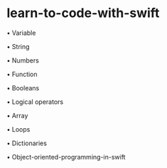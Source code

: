 # learn-to-code-with-swift

• Variable

• String

• Numbers

• Function

• Booleans

• Logical operators

• Array

• Loops

• Dictionaries

• Object-oriented-programming-in-swift
